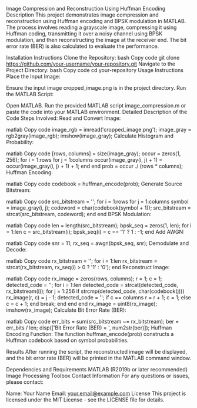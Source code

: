 Image Compression and Reconstruction Using Huffman Encoding
Description
This project demonstrates image compression and reconstruction using Huffman encoding and BPSK modulation in MATLAB. The process involves reading a grayscale image, compressing it using Huffman coding, transmitting it over a noisy channel using BPSK modulation, and then reconstructing the image at the receiver end. The bit error rate (BER) is also calculated to evaluate the performance.

Installation Instructions
Clone the Repository:
bash
Copy code
git clone https://github.com/your-username/your-repository.git
Navigate to the Project Directory:
bash
Copy code
cd your-repository
Usage Instructions
Place the Input Image:

Ensure the input image cropped_image.png is in the project directory.
Run the MATLAB Script:

Open MATLAB.
Run the provided MATLAB script image_compression.m or paste the code into your MATLAB environment.
Detailed Description of the Code
Steps Involved:
Read and Convert Image:

matlab
Copy code
image_rgb = imread('cropped_image.png');
image_gray = rgb2gray(image_rgb);
imshow(image_gray);
Calculate Histogram and Probability:

matlab
Copy code
[rows, columns] = size(image_gray);
occur = zeros(1, 256);
for i = 1:rows
    for j = 1:columns
        occur(image_gray(i, j) + 1) = occur(image_gray(i, j) + 1) + 1;
    end
end
prob = occur ./ (rows * columns);
Huffman Encoding:

matlab
Copy code
codebook = huffman_encode(prob);
Generate Source Bitstream:

matlab
Copy code
src_bitstream = '';
for i = 1:rows
    for j = 1:columns
        symbol = image_gray(i, j);
        codeword = char(codebook(symbol + 1));
        src_bitstream = strcat(src_bitstream, codeword);
    end
end
BPSK Modulation:

matlab
Copy code
len = length(src_bitstream);
bpsk_seq = zeros(1, len);
for i = 1:len
    c = src_bitstream(i);
    bpsk_seq(i) = c == '1' ? 1 : -1;
end
Add AWGN:

matlab
Copy code
snr = 11;
rx_seq = awgn(bpsk_seq, snr);
Demodulate and Decode:

matlab
Copy code
rx_bitstream = '';
for i = 1:len
    rx_bitstream = strcat(rx_bitstream, rx_seq(i) > 0 ? '1' : '0');
end
Reconstruct Image:

matlab
Copy code
rx_image = zeros(rows, columns);
r = 1;
c = 1;
detected_code = '';
for i = 1:len
    detected_code = strcat(detected_code, rx_bitstream(i));
    for j = 1:256
        if strcmp(detected_code, char(codebook(j)))
            rx_image(r, c) = j - 1;
            detected_code = '';
            if c == columns
                r = r + 1;
                c = 1;
            else
                c = c + 1;
            end
            break;
        end
    end
end
rx_image = uint8(rx_image);
imshow(rx_image);
Calculate Bit Error Rate (BER):

matlab
Copy code
err_bits = sum(src_bitstream ~= rx_bitstream);
ber = err_bits / len;
disp(['Bit Error Rate (BER) = ', num2str(ber)]);
Huffman Encoding Function:
The function huffman_encode(prob) constructs a Huffman codebook based on symbol probabilities.

Results
After running the script, the reconstructed image will be displayed, and the bit error rate (BER) will be printed in the MATLAB command window.

Dependencies and Requirements
MATLAB (R2019b or later recommended)
Image Processing Toolbox
Contact Information
For any questions or issues, please contact:

Name: Your Name
Email: your.email@example.com
License
This project is licensed under the MIT License - see the LICENSE file for details.
